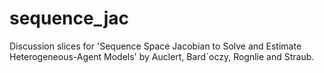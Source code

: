 # sequence_jac
Discussion slices for 'Sequence Space Jacobian to Solve and Estimate Heterogeneous-Agent Models' by Auclert,  Bardˊoczy, Rognlie and Straub.
